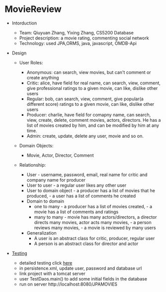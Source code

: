 # MovieReview

* Intorduction
	* Team: Qiuyuan Zhang, Yixing Zhang, CS5200 Database
	* Project description: a movie rating, commenting social network
	* Technology: used JPA,ORMS, java, javascript, OMDB-Api
* Design
	* User Roles: 
	   * Anonymous: can search, view movies, but can't comment or create anything
	   * Critic: alice, have field for real name, can search, view, comment, give professional ratings to a given movie, can like, dislike other users
	   * Regular: bob, can search, view, comment, give popular(a different score) ratings to a given movie, can like, dislike other users
	   * Producer: charlie, have field for comapny name, can search, view, create, delete, comment movies, actors, directors. He has a list of movies created by him, and can be modified by him at any time.
	   * Admin: create, update, delete any user, movie and so on.

	* Domain Objects:
		* Movie, Actor, Director, Comment
	* Relationship:
		* User - username, password, email, real name for critic and company name for producer
		* User to user  - a regular user likes any other user
		* User to domain object - a producer has a list of movies that he produced, - a user has a list of comments he created
		* Domain to domain
			* one to many - a producer has a list of movies created, - a movie has a list of comments and ratings
			* many to many - movie has many actors/directors, a director directs many movies, actor acts many movies, - a person reviews many movies, - a movie is reviewed by many users  	 
		* Generalization
			* A user is an abstract class for critic, producer, regular user
			* A person is an abstract class for director and actor  
		
* [Testing](https://github.com/socrateszhang/MovieReview/wiki/Testing)
   * detailed testing click [here](https://github.com/socrateszhang/MovieReview/wiki/Testing)
   * in persistence.xml, update user, password and database url 
   * link project with a tomcat server
   * user TestDaos.main() to add some initial fields in the database
   * run on server http://localhost:8080/JPAMOVIES

